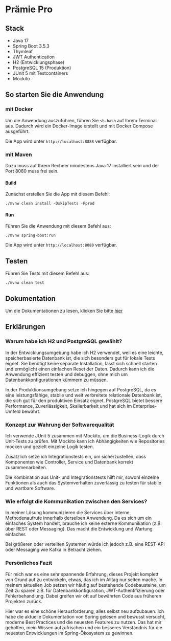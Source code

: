 # Prämie Pro

## Stack

- Java 17
- Spring Boot 3.5.3
- Thymleaf
- JWT Authentication
- H2 (Entwicklungsphase)
- PostgreSQL 15 (Produktion)
- JUnit 5 mit Testcontainers
- Mockito

## So starten Sie die Anwendung

### mit Docker

Um die Anwendung auszuführen, führen Sie `sh.bash` auf Ihrem Terminal aus.
Dadurch wird ein Docker-Image erstellt und mit Docker Compose ausgeführt.

Die App wird unter `http://localhost:8888` verfügbar.

### mit Maven

Dazu muss auf Ihrem Rechner mindestens Java 17 installiert sein und der Port 8080 muss frei sein.

#### Build
Zunächst erstellen Sie die App mit diesem Befehl:
```
./mvnw clean install -DskipTests -Pprod
```

#### Run
Führen Sie die Anwendung mit diesem Befehl aus:
```
./mvnw spring-boot:run
```

Die App wird unter `http://localhost:8080` verfügbar.

## Testen
Führen Sie Tests mit diesem Befehl aus:

```
./mvnw clean test
```

## Dokumentation
Um die Dokumentationen zu lesen, klicken Sie bitte [hier](/docs/DOCUMENTS.md)

## Erklärungen

### Warum habe ich H2 und PostgreSQL gewählt?

In der Entwicklungsumgebung habe ich H2 verwendet, weil es eine leichte,
speicherbasierte Datenbank ist, die sich besonders gut für lokale Tests eignet.
Sie benötigt keine separate Installation, lässt sich schnell starten und ermöglicht
einen einfachen Reset der Daten. Dadurch kann ich die Anwendung effizient testen und
debuggen, ohne mich um Datenbankkonfigurationen kümmern zu müssen.

In der Produktionsumgebung setze ich hingegen auf PostgreSQL, da es eine leistungsfähige,
stabile und weit verbreitete relationale Datenbank ist, die sich gut für den produktiven Einsatz eignet.
PostgreSQL bietet bessere Performance, Zuverlässigkeit, Skalierbarkeit und hat sich im Enterprise-Umfeld bewährt.

### Konzept zur Wahrung der Softwarequalität

Ich verwende JUnit 5 zusammen mit Mockito, um die Business-Logik durch
Unit-Tests zu prüfen. Mit Mockito kann ich Abhängigkeiten wie Repositories
mocken und gezielt einzelne Logik testen.

Zusätzlich setze ich Integrationstests ein, um sicherzustellen,
dass Komponenten wie Controller, Service und Datenbank korrekt zusammenarbeiten.

Die Kombination aus Unit- und Integrationstests hilft mir, 
sowohl einzelne Funktionen als auch das Systemverhalten 
zuverlässig zu testen für stabile und wartbare Software.

### Wie erfolgt die Kommunikation zwischen den Services?

In meiner Lösung kommunizieren die Services über interne 
Methodenaufrufe innerhalb derselben Anwendung. 
Da es sich um ein einfaches System handelt, 
brauche ich keine externe Kommunikation 
(z.B. über REST oder Messaging).
Das macht die Entwicklung und Wartung einfacher.

Bei größeren oder verteilten Systemen würde ich jedoch
z.B. eine REST-API oder Messaging wie Kafka in Betracht ziehen.

### Persönliches Fazit

Für mich war es eine sehr spannende Erfahrung, 
dieses Projekt komplett von Grund auf zu entwickeln, 
etwas, das ich im Alltag nur selten mache.
In meinem aktuellen Job setzen wir häufig auf bestehende 
Codebausteine, um Zeit zu sparen
z.B. für Datenbankkonfiguration, JWT-Authentifizierung 
oder Fehlerbehandlung. Dabei greifen wir oft auf bewährten 
Code aus früheren Projekten zurück.

Hier war es eine schöne Herausforderung, 
alles selbst neu aufzubauen. 
Ich habe die aktuelle Dokumentation von Spring gelesen 
und bewusst versucht, moderne Best Practices und die 
neuesten Features zu nutzen. 
Das hat mir geholfen, mein Wissen aufzufrischen und 
ein besseres Verständnis für die neuesten Entwicklungen 
im Spring-Ökosystem zu gewinnen.



